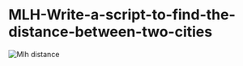 # MLH-Write-a-script-to-find-the-distance-between-two-cities

![Mlh distance](https://user-images.githubusercontent.com/83027100/149479072-799bd650-9314-4c3d-b2de-751a87da0875.png)
